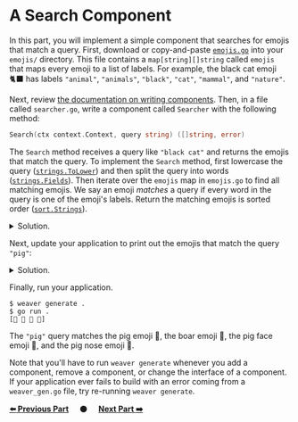 # A Search Component

In this part, you will implement a simple component that searches for emojis
that match a query. First, download or copy-and-paste [`emojis.go`](emojis.go)
into your `emojis/` directory. This file contains a `map[string][]string` called
`emojis` that maps every emoji to a list of labels. For example, the black cat
emoji 🐈‍⬛ has labels `"animal"`, `"animals"`, `"black"`, `"cat"`,
`"mammal"`, and `"nature"`.

Next, review [the documentation on writing components][writing_components].
Then, in a file called `searcher.go`, write a component called `Searcher` with
the following method:

```go
Search(ctx context.Context, query string) ([]string, error)
```

The `Search` method receives a query like `"black cat"` and returns the emojis
that match the query. To implement the `Search` method, first lowercase the
query ([`strings.ToLower`](https://pkg.go.dev/strings#ToLower)) and then split
the query into words ([`strings.Fields`](https://pkg.go.dev/strings#Fields)).
Then iterate over the `emojis` map in `emojis.go` to find all matching emojis.
We say an emoji *matches* a query if every word in the query is one of the
emoji's labels. Return the matching emojis is sorted order
([`sort.Strings`](https://pkg.go.dev/sort#Strings)).

<details>
<summary>Solution.</summary>

https://github.com/ServiceWeaver/workshops/blob/4eca79ebc6bfe3ef1225c965ec729db70f175994/02/searcher.go#L15-L68
</details>

Next, update your application to print out the emojis that match the query
`"pig"`:

<details>
<summary>Solution.</summary>

https://github.com/ServiceWeaver/workshops/blob/4eca79ebc6bfe3ef1225c965ec729db70f175994/02/main.go#L30-L44
</details>

Finally, run your application.

```
$ weaver generate .
$ go run .
[🐖 🐗 🐷 🐽]
```

The `"pig"` query matches the pig emoji 🐖, the boar emoji 🐗, the pig face
emoji 🐷, and the pig nose emoji 🐽.

Note that you'll have to run `weaver generate` whenever you add a component,
remove a component, or change the interface of a component. If your application
ever fails to build with an error coming from a `weaver_gen.go` file, try
re-running `weaver generate`.

[**:arrow_left: Previous Part**](../01)
&nbsp;&nbsp;&nbsp; :black_circle: &nbsp;&nbsp;&nbsp;
[**Next Part :arrow_right:**](../03)

[fundamental_theorem]: https://en.wikipedia.org/wiki/Fundamental_theorem_of_arithmetic
[trial_division]: https://en.wikipedia.org/wiki/Trial_division
[writing_components]: https://serviceweaver.dev/docs.html#step-by-step-tutorial-multiple-components
